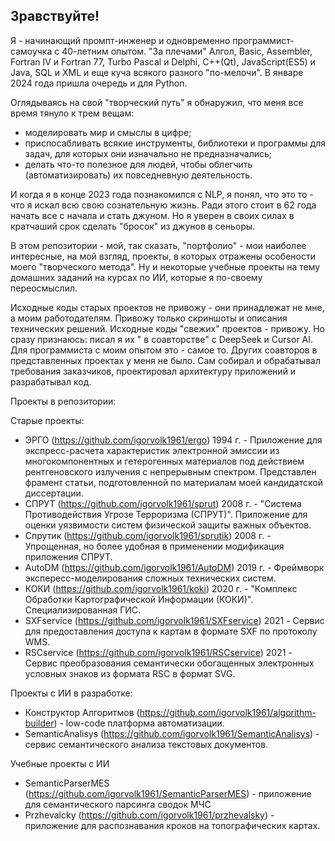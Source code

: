 ## Зравствуйте!

Я - начинающий промпт-инженер и одновременно программист-самоучка с 40-летним опытом. "За плечами" Алгол, Basic, Assembler, Fortran IV и Fortran 77, Turbo Pascal и Delphi, C++(Qt), JavaScript(ES5) и Java, SQL и ХML и  еще куча всякого разного "по-мелочи".
В январе 2024 года пришла очередь и для Python.

Оглядываясь на свой "творческий путь" я обнаружил, что меня все время тянуло к трем вещам:
- моделировать мир и смыслы в цифре;
- приспосабливать всякие инструменты, библиотеки и программы для задач, для которых они изначально не предназначались;
- делать что-то полезное для людей, чтобы облегчить (автоматизировать) их повседневную деятельность.
  
И когда я в конце 2023 года познакомился с NLP, я понял, что это то - что я искал всю свою сознательную жизнь.
Ради этого стоит в 62 года начать все с начала и стать джуном. Но я уверен в своих силах в кратчаший срок сделать "бросок" из джунов в сеньоры.

В этом репозитории - мой, так сказать, "портфолио" - мои наиболее интересные, на мой взгляд, проекты, в которых отражены особености моего "творческого метода". Ну и некоторые учебные проекты на тему домашних заданий на курсах по ИИ, которые я по-своему переосмыслил.

Исходные коды старых проектов не привожу - они принадлежат не мне, а моим работодателям. Привожу только скриншоты и описания технических решений.
Исходные коды "свежих" проектов - привожу. Но сразу признаюсь: писал я их " в соавторстве" c DeepSeek и Cursor AI. Для программиста с моим опытом это - самое то.
Других соавторов в представленных проектах у меня не было. Сам собирал и обрабатывал требования заказчиков, проектировал архитектуру приложений и разрабатывал код.

Проекты в репозитории:

Старые проекты:

- ЭРГО (https://github.com/igorvolk1961/ergo) 1994 г. - Приложение для экспресс-расчета характеристик электронной эмиссии из многокомпонентных и гетерогенных материалов под действием рентгеновского излучения с непрерывным спектром. Представлен фрамент статьи, подготовленной по материалам моей кандидатской диссертации.
- СПРУТ (https://github.com/igorvolk1961/sprut) 2008 г.  -  "Система Противодействия Угрозе Терроризма (СПРУТ)". Приложение для оценки уязвимости систем физической защиты важных объектов.
- Спрутик (https://github.com/igorvolk1961/sprutik) 2008 г. - Упрощенная, но более удобная в применении модификация приложения СПРУТ.
- AutoDM (https://github.com/igorvolk1961/AutoDM) 2019 г. - Фреймворк экспересс-моделирования сложных технических систем.
- КОКИ (https://github.com/igorvolk1961/koki) 2020 г. - "Комплекс Обработки Картографической Информации (КОКИ)". Cпециализированная ГИС.
- SXFservice (https://github.com/igorvolk1961/SXFservice) 2021 - Сервис для предоставления доступа к картам в формате SXF по протоколу WMS.
- RSCservice (https://github.com/igorvolk1961/RSCservice) 2021 - Сервис преобразования семантически обогащенных электронных условных знаков из формата RSC в формат SVG.

Проекты c ИИ в разработке:

- Конструктор Алгоритмов (https://github.com/igorvolk1961/algorithm-builder) - low-code платформа автоматизации.
- SemanticAnalisys (https://github.com/igorvolk1961/SemanticAnalisys) - сервис семантического анализа текстовых документов.

Учебные проекты с ИИ
  
- SemanticParserMES (https://github.com/igorvolk1961/SemanticParserMES) - приложение для семантического парсинга сводок МЧС
- Przhevalcky (https://github.com/igorvolk1961/przhevalsky) - приложение для распознавания кроков на топографических картах.
